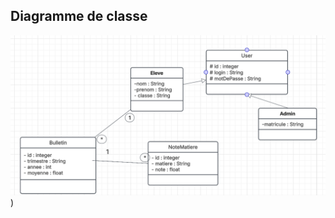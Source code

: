 ## Diagramme de classe 


![image alt](https://github.com/bouzdigZakaria/notesEtudiantsProject/blob/b46cd207424694d7ec3ae3c0151565538689d8b0/Diagramme-De-Classes2.PNG))
